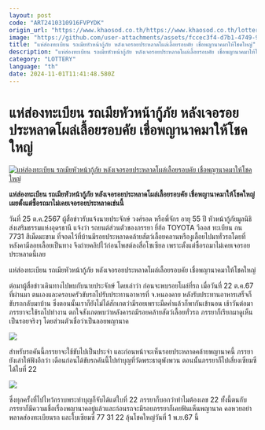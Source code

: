 ```yaml
---
layout: post
code: "ART2410310916FVPYDK"
origin_url: "https://www.khaosod.co.th/https://www.khaosod.co.th/lottery/news_9476368"
image: "https://github.com/user-attachments/assets/fccec3f4-d7b1-4749-9427-daa3b4f215df"
title: "แห่ส่องทะเบียน รถเมียหัวหน้ากู้ภัย หลังเจอรอยประหลาดโผล่เลื้อยรอบคัย เชื่อพญานาคมาให้โชคใหญ่"
description: "แห่ส่องทะเบียน รถเมียหัวหน้ากู้ภัย หลังเจอรอยประหลาดโผล่เลื้อยรอบคัย เชื่อพญานาคมาให้โชคใหญ่ เผยตั้งแต่ซื้อรถมาไม่เคยเจอรอยประหลาดเช่นนี้"
category: "LOTTERY"
language: "th"
date: 2024-11-01T11:41:48.580Z
---
```


# แห่ส่องทะเบียน รถเมียหัวหน้ากู้ภัย หลังเจอรอยประหลาดโผล่เลื้อยรอบคัย เชื่อพญานาคมาให้โชคใหญ่

[![แห่ส่องทะเบียน รถเมียหัวหน้ากู้ภัย หลังเจอรอยประหลาดโผล่เลื้อยรอบคัย เชื่อพญานาคมาให้โชคใหญ่](https://www.khaosod.co.th/wpapp/uploads/2024/10/lucky3-4.jpg "แห่ส่องทะเบียน รถเมียหัวหน้ากู้ภัย หลังเจอรอยประหลาดโผล่เลื้อยรอบคัย เชื่อพญานาคมาให้โชคใหญ่")](https://www.khaosod.co.th/wpapp/uploads/2024/10/lucky3-4.jpg)

**แห่ส่องทะเบียน รถเมียหัวหน้ากู้ภัย หลังเจอรอยประหลาดโผล่เลื้อยรอบคัย เชื่อพญานาคมาให้โชคใหญ่ เผยตั้งแต่ซื้อรถมาไม่เคยเจอรอยประหลาดเช่นนี้**

วันที่ 25 ต.ค.2567 ผู้สื่อข่าวรับแจ้งนายประจักษ์ วงศ์รอด หรือพี่จักร อายุ 55 ปี หัวหน้ากู้ภัยมูลนิธิส่งเสริมธรรมแห่งอุดรธานี แจ้งว่า รถยนต์ส่วนตัวของภรรยา ยี่ฮ้อ TOYOTA วีออส ทะเบียน กน 7731 สีเม็ดมะขาม ที่จอดไว้ที่บ้านมีรอยประหลาดคล้ายสัตว์เลื้อยคลานหรืองูเลื้อยไปมาทั่วรถโดยที่หลังคามีลอยเลื้อยเป็นทาง จึงถ่ายคลิปไว้ก่อนโพสต์ลงสื่อโซเซียล เพราะตั้งแต่ซื้อรถมาไม่เคยเจอรอยประหลาดนี้เลย

แห่ส่องทะเบียน รถเมียหัวหน้ากู้ภัย หลังเจอรอยประหลาดโผล่เลื้อยรอบคัย เชื่อพญานาคมาให้โชคใหญ่

ต่อมาผู้สื่อข่าวเดินทางไปพบกับนายประจักษ์ โดยเล่าว่า ก่อนจะพบรอยโผล่ที่รถ เมื่อวันที่ 22 ต.ค.67 ที่ผ่านมา ตนเองและครอบครัวขับรถไปรับประทานอาหารที่ จ.หนองคาย หลังรับประทานอาหารเสร็จก็ขับรถกลับมาบ้าน ซึ่งตอนนั้นเราก็ยังไม่ได้สักเกตว่ามีรอยเพราะมืดค่ำแล้วก็พากันเข้านอน เช้าวันต่อมาภรรยาจะใช้รถไปทำงาน ตกใจสังเกตพบว่าหลังคารถมีรอยคล้ายสัตว์เลื้อยทั่วรถ ภรรยาก็เรียกมาดูเห็นเป็นรอยจริงๆ โดยส่วนตัวเชื่อว่าเป็นลอยพญานาค

[![](https://www.khaosod.co.th/wpapp/uploads/2024/10/lucky5-4.jpg)](https://www.khaosod.co.th/wpapp/uploads/2024/10/lucky5-4.jpg)

สำหรับรถคันนี้ภรรยาจะใช้ขับไปเป็นประจำ และก่อนหน้าจะเห็นรอยประหลาดคล้ายพญานาคนี้ ภรรยายังเล่าให้ฟังอีกว่า เดือนก่อนได้ขับรถคันนี้ไปทำบุญที่วัดพระธาตุพังพวน ตอนนั้นภรรยาก็ไปเสี่ยงเซียมซีได้ใบที่ 22

[![](https://www.khaosod.co.th/wpapp/uploads/2024/10/lucky6-2.jpg)](https://www.khaosod.co.th/wpapp/uploads/2024/10/lucky6-2.jpg)

ซึ่งทุกครั้งที่ไปไหว้กราบพระทำบุญก็จับได้แต่ใบที่ 22 ภรรยาก็บอกว่าทำไมต้องเลข 22 ทั้งนี้ตนกับภรรยาก็มีความเชื่อเรื่องพญานาคอยู่แล้วและก่อนรถจะมีรอยภรรยาก็เคยฟันเห็นพญานาค คอหวยอย่าพลาดส่องทะเบียนรถ และใบเซียมซี 77 31 22 ลุ้นโชคใหญ่วันที่ 1 พ.ย.67 นี้